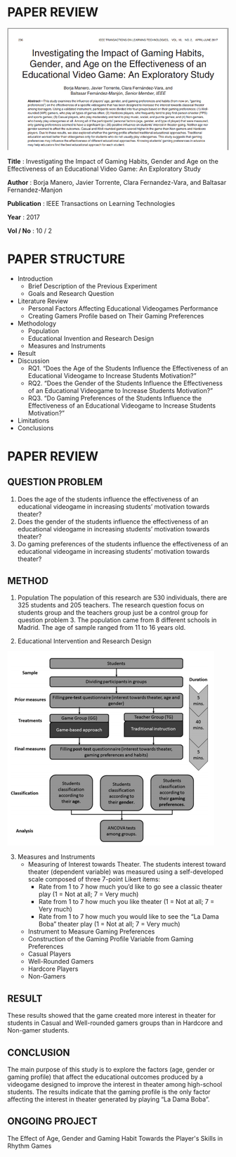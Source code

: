 # PAPER REVIEW
![Paper](images/img_1.png)

<b>Title</b> : Investigating the Impact of Gaming Habits, Gender and Age on the Effectiveness of an Educational Video Game: An Exploratory Study

<b>Author</b> : Borja Manero, Javier Torrente, Clara Fernandez-Vara, and Baltasar Fernandez-Manjon

<b>Publication</b> : IEEE Transactions on Learning Technologies

<b>Year</b> : 2017

<b>Vol / No</b> : 10 / 2

# PAPER STRUCTURE
* Introduction
    * Brief Description of the Previous Experiment
    * Goals and Research Question
* Literature Review
    * Personal Factors Affecting Educational Videogames Performance
    * Creating Gamers Profile based on Their Gaming Preferences
* Methodology
    * Population
    * Educational Invention and Research Design
    * Measures and Instruments
* Result
* Discussion
    * RQ1. “Does the Age of the Students Influence the Effectiveness of an Educational Videogame to Increase Students Motivation?”
    * RQ2. “Does the Gender of the Students Influence the Effectiveness of an Educational Videogame to Increase Students Motivation?”
    * RQ3. “Do Gaming Preferences of the Students Influence the Effectiveness of an Educational Videogame to Increase Students Motivation?”
* Limitations
* Conclusions

# PAPER REVIEW

## QUESTION PROBLEM
1.	Does the age of the students influence the effectiveness of an educational videogame in increasing students’ motivation towards theater?
2.	Does the gender of the students influence the effectiveness of an educational videogame in increasing students’ motivation towards theater?
3.	Do gaming preferences of the students influence the effectiveness of an educational videogame in increasing students’ motivation towards theater?


## METHOD
1. Population
The population of this research are 530 individuals, there are 325 students and 205 teachers. The research question focus on students group and the teachers group just be a control group for question problem 3. The population came from 8 different schools in Madrid. The age of sample ranged from 11 to 16 years old.

2.	Educational Intervention and Research Design

![Paper](images/img_2.png)

3.	Measures and Instruments
    * Measuring of Interest towards Theater. The students interest toward theater (dependent variable) was measured using a self-developed scale composed of three 7-point Likert items:
        - Rate from 1 to 7 how much you’d like to go see a classic theater play (1 = Not at all; 7 = Very much)
        - Rate from 1 to 7 how much you like theater (1 = Not at all; 7 = Very much)
        - Rate from 1 to 7 how much you would like to see the “La Dama Boba” theater play (1 = Not at all; 7 = Very much)
    * Instrument to Measure Gaming Preferences
    * Construction of the Gaming Profile Variable from Gaming Preferences
    * Casual Players
    * Well-Rounded Gamers
    * Hardcore Players
    * Non-Gamers

## RESULT
These results showed that the game created more interest in theater for students in Casual and Well-rounded gamers groups than in Hardcore and Non-gamer students.

## CONCLUSION
The main purpose of this study is to explore the factors (age, gender or gaming profile) that affect the educational outcomes produced by a videogame designed to improve the interest in theater among high-school students. The results indicate that the gaming profile is the only factor affecting the interest in theater generated by playing “La Dama Boba”.

## ONGOING PROJECT
The Effect of Age, Gender and Gaming Habit Towards the Player's Skills in Rhythm Games

